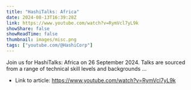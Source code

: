 ```yaml
---
title: "HashiTalks: Africa"
date: 2024-08-13T16:39:28Z
link: https://www.youtube.com/watch?v=RymVcl7yL9k
showShare: false
showReadTime: false
thumbnail: images/misc.png
tags: ["youtube.com/@HashiCorp"]
---
```

Join us for HashiTalks: Africa on 26 September 2024. Talks are sourced from a range of technical skill levels and backgrounds ...

- Link to article: https://www.youtube.com/watch?v=RymVcl7yL9k